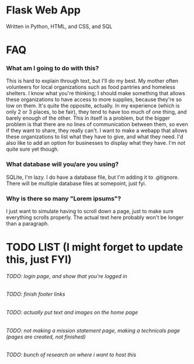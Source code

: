 # Flask Web App
Written in Python, HTML, and CSS, and SQL

# FAQ
### What am I going to do with this?
This is hard to explain through text, but I'll do my best. My mother often volunteers for local organizations such as food pantries and homeless shelters. I know what you're thinking; I should make something that allows these organizations to have access to more supplies, because they're so low on them. It's quite the opposite, actually. In my experience (which is only 2 or 3 places, to be fair), they tend to have too much of one thing, and barely enough of the other. This in itself is a problem, but the bigger problem is that there are no lines of communication between them, so even if they want to share, they really can't. I want to make a webapp that allows these organizations to list what they have to give, and what they need. I'd also like to add an option for businesses to display what they have. I'm not quite sure yet though.

### What database will you/are you using?
SQLite, I'm lazy. I do have a database file, but I'm adding it to .gitignore. There will be multiple database files at somepoint, just fyi.

### Why is there so many "Lorem ipsums"?
I just want to simulate having to scroll down a page, just to make sure everything scrolls properly. The actual text here probably won't be longer than a paragraph.

# TODO LIST (I might forget to update this, just FYI)
###### TODO: login page, and show that you're logged in
###### TODO: finish footer links
###### TODO: actually put text and images on the home page
###### TODO: not making a mission statement page, making a technicals page (pages are created, not finished)
###### TODO: bunch of research on where i want to host this

